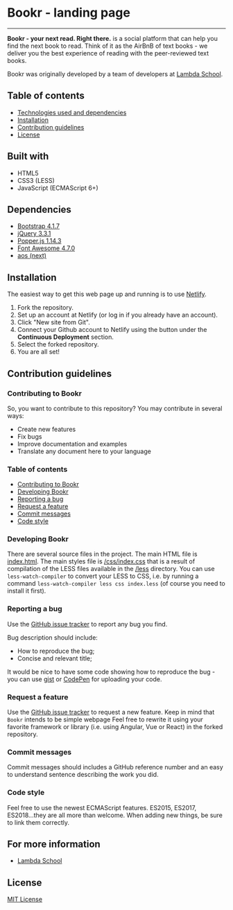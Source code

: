 # Bookr - landing page


-----------------

**Bookr - your next read. Right there.** is a social platform that can help you find the next book to read. Think of it as the AirBnB of text books - we deliver you the best experience of reading with the peer-reviewed text books.

Bookr was originally developed by a team of developers at [Lambda School](https://github.com/LambdaSchool).


## Table of contents

* [Technologies used and dependencies](#built-with)
* [Installation](#installation)
* [Contribution guidelines](#contribution-guidelines)
* [License](#license)

## Built with

* HTML5
* CSS3 (LESS)
* JavaScript (ECMAScript 6+)

## Dependencies

* [Bootstrap 4.1.7](https://getbootstrap.com)
* [jQuery 3.3.1](http://jquery.com)
* [Popper.js 1.14.3](https://popper.js.org)
* [Font Awesome 4.7.0](https://fontawesome.com)
* [aos (next)](https://github.com/michalsnik/aos)

## Installation

The easiest way to get this web page up and running is to use [Netlify](https://www.netlify.com).
1. Fork the repository.
2. Set up an account at Netlify (or log in if you already have an account).
3. Click "New site from Git".
4. Connect your Github account to Netlify using the button under the **Continuous Deployment** section.
5. Select the forked repository.
6. You are all set!

## Contribution guidelines

### Contributing to Bookr

So, you want to contribute to this repository? You may contribute in several ways:

* Create new features
* Fix bugs
* Improve documentation and examples
* Translate any document here to your language

### Table of contents

* [Contributing to Bookr](#contributing-to-bookr)
* [Developing Bookr](#developing-bookr)
* [Reporting a bug](#reporting-a-bug)
* [Request a feature](#request-a-feature)
* [Commit messages](#commit-messages)
* [Code style](#code-style)

### Developing Bookr

There are several source files in the project. The main HTML file is [index.html](index.html). The main styles file is [/css/index.css](/css/index.css) that is a result of compilation of the LESS files available in the [/less](/less) directory. You can use `less-watch-compiler` to convert your LESS to CSS, i.e. by running a command `less-watch-compiler less css index.less` (of course you need to install it first).

### Reporting a bug

Use the [GitHub issue tracker](https://github.com/bw-bookr/bookr-landing/issues) to report any bug you find.

Bug description should include:

* How to reproduce the bug;
* Concise and relevant title;

It would be nice to have some code showing how to reproduce the bug - you can use [gist](https://gist.github.com) or [CodePen](https://codepen.io) for uploading your code.

### Request a feature

Use the [GitHub issue tracker](https://github.com/bw-bookr/bookr-landing/issues) to request a new feature.
Keep in mind that `Bookr` intends to be simple webpage
Feel free to rewrite it using your favorite framework or library (i.e. using Angular, Vue or React) in the forked repository.

### Commit messages

Commit messages should includes a GitHub reference number and an easy to understand sentence describing the work you did.

### Code style

Feel free to use the newest ECMAScript features. ES2015, ES2017, ES2018...they are all more than welcome. When adding new things, be sure to link them correctly.

## For more information

* [Lambda School](https://lambdaschool.com)

## License

[MIT License](LICENSE)